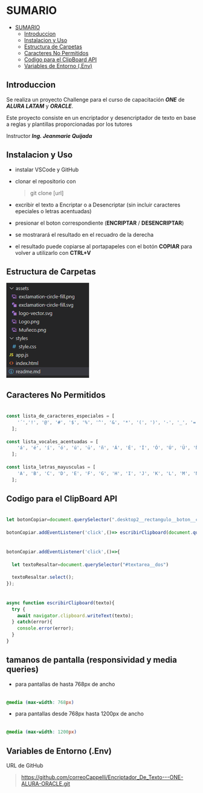 
# SUMARIO


- [SUMARIO](#sumario)
  - [Introduccion](#introduccion)
  - [Instalacion y Uso](#instalacion-y-uso)
  - [Estructura de Carpetas](#estructura-de-carpetas)
  - [Caracteres No Permitidos](#caracteres-no-permitidos)
  - [Codigo para el ClipBoard API](#codigo-para-el-clipboard-api)
  - [Variables de Entorno (.Env)](#variables-de-entorno-env)
  


## Introduccion

Se realiza un proyecto Challenge para el curso de capacitación  ***ONE*** de ***ALURA LATAM*** y ***ORACLE***.

Este proyecto consiste en un encriptador y desencriptador de texto en base a reglas y plantillas proporcionadas por los tutores

Instructor ***Ing. Jeanmarie Quijada***

## Instalacion y Uso

* instalar VSCode y GitHub
* clonar el repositorio con  
  
  > git clone [url]

* excribir el texto a Encriptar o a Desencriptar (sin incluir caracteres epeciales o letras acentuadas)
* presionar el boton correspondiente (**ENCRIPTAR** / **DESENCRIPTAR**)
* se mostrarará el resultado en el recuadro de la derecha
* el resultado puede copiarse al portapapeles con el botón **COPIAR** para volver a utilizarlo con **CTRL+V**


## Estructura de Carpetas

![alt text](image.png)

## Caracteres No Permitidos

``` javascript

const lista_de_caracteres_especiales = [
    '´','!', '@', '#', '$', '%', '^', '&', '*', '(', ')', '-', '_', '=', '+', '[', ']', '{', '}', '\\', '|', ';', ':', '\'', '"', ',', '.', '<', '>', '/', '?', '`', '~'
  ];

const lista_vocales_acentuadas = [
    'á', 'é', 'í', 'ó', 'ú', 'ü', 'ñ', 'Á', 'É', 'Í', 'Ó', 'Ú', 'Ü', 'Ñ'
  ];

const lista_letras_mayusculas = [
    'A', 'B', 'C', 'D', 'E', 'F', 'G', 'H', 'I', 'J', 'K', 'L', 'M', 'N', 'Ñ', 'O', 'P', 'Q', 'R', 'S', 'T', 'U', 'V', 'W', 'X', 'Y', 'Z', 'Á', 'É', 'Í', 'Ó', 'Ú', 'Ü'
  ];

```

## Codigo para el ClipBoard API
```javascript

let botonCopiar=document.querySelector(".desktop2__rectangulo__boton__copiar");

botonCopiar.addEventListener('click',()=> escribirClipboard(document.querySelector("#textarea__dos").value));


botonCopiar.addEventListener('click',()=>{
  
  let textoResaltar=document.querySelector("#textarea__dos")
  
  textoResaltar.select();
});


async function escribirClipboard(texto){
  try {
    await navigator.clipboard.writeText(texto);
  } catch(error){
    console.error(error);
  }
}


```

## tamanos de pantalla (responsividad y media queries)

* para pantallas de hasta 768px de ancho 

```css

@media (max-width: 768px)

```

* para pantallas desde 768px hasta 1200px de ancho 

```css

@media (max-width: 1200px)

```


## Variables de Entorno (.Env)

URL de GitHub

> https://github.com/correoCappelli/Encriptador_De_Texto---ONE-ALURA-ORACLE.git


